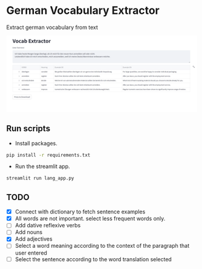 # German Vocabulary Extractor
Extract german vocabulary from text

![website demo](dump/images/website_demo.PNG)



## Run scripts

* Install packages.

```bash
pip install -r requirements.txt
```

* Run the streamlit app.

```bash
streamlit run lang_app.py 
```


## TODO

- [x] Connect with dictionary to fetch sentence examples
- [x] All words are not important. select less frequent words only.
- [ ] Add dative reflexive verbs
- [ ] Add nouns
- [x] Add adjectives
- [ ] Select a word meaning according to the context of the paragraph that user entered 
- [ ] Select the sentence according to the word translation selected 
